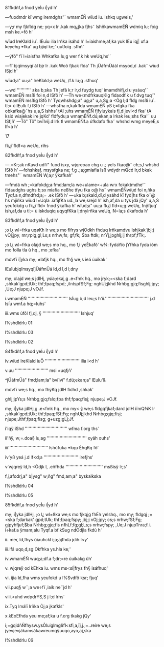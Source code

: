 81fkdñf,a fnod yeÍu i|yd h'

—fuodmdr kï wmg iremdghs'˜ wmamÉÑ wïud iu. lshkq ugweis‚'

—y;r my fjkfldg ne; yq<x lr .kak mq¿jka fjhs˜ lshñkawmamÉÑ wdmiq lu; foig msh ke.=fõ h'

wïud lreKlald iu`. lEuîu ilia lrñka isáhd h' l=iaishme;af;ka yuk lEu iqj| uf.a keyehg ±fka' ug bjiqï ke;' uutfoig .sfhñ'

—ÿfõ" fï l=iaisfha Whkafka lu;g wer f.k hk weUq,hs'˜

—fï bjqïmsyqï ál bjr lr .kak Woõ fjkak flda' Th jÜáfmÜáál msyod,d .kak˜ wïud lSjd h'

wïud;a" uu;a" lreKlald;a weUq, /f.k lu;g .sfhuq'

—wd ''''''''''' ±ka b;ska Th jefâ k;r lr,d fuydg tuq' imamdhïfj,d u ysáuq'˜ wmamÉÑ msßi foi n,d lSfõ h' —Th we<mdfrkauqKlg fidaodf.k u f.dvg tuq˜' wmamÉÑ msßig lSfõ h' Tyqwhshdg;a" ug;a" u,a,Sg;a <Õg l;d fldg msßi iu`. tl;= ù lEulk f,i lSfõ h' —whsfha n,kakflda wmamÉÑ yß i;=fgka fka obkafka@˜hs u,a,S lshhs' tAl ;uhs wmamÉÑ fjfyiuykais fj,d jevl<d fka' tA ksid wiajekak ire jqKd' fldfydu;a wmamÉÑf.dú;ekan;a lrkak leu;shs fka'˜ uu lSfjñ' —Tõ" Tõ" bvïlvïj.d lrk tl wmamÉÑf.a úfkdafo fka˜ whshd wmg meyeÈ,s lf<a h'

17

fk¿ï fldf<a weUq, rihs

82fkdñf,a fnod yeÍu i|yd h'

—.=Kr;ak nKavd udfï" fuod isxy, wjqreoao chg u .; yels fkao@˜ ch;s,l whshd lSfõ h' —fohshkaf. msysfgka ne; f.g .;a;gmiafia lsß wdydr mQcd lr,d bkak tmehs"˜ wmamÉÑ W;a;r ÿkafkah'

—fmdä wh ;=kafokdg;a fmd;lam;la we÷ulame<÷ula wrx fokaktmdhe'˜ fidaudghs ughs b;sx miafia neßhe tfyu fka o@ hs˜ wmamÉÑwïud foi n,ñka Tyqf.a n,dfmdfrd;a;= .ek lSfõ h' —±ka b;skald,dî,d ysáhd kï fyd|hs fka o˜@ hs mjiñka wïud l=Uqla .iafijfKa ud.,la we;srejd h' ish,af,da u tys jdä jQy' u,a,S yeufokdg u fk¿ï fld< fnod ÿkafka h' wïud;a" uu;a fk¿ï fld<u;g weUq, fnÿfjuq' ish,af,da u tl;= ù iskduqiq uqyqfKka l;dnylrñka weUq, N=la;s úkafoda h'

83fkdñf,a fnod yeÍu i|yd h'

;o l¿ wl=frka uqøKh lr we;s mo flfrys wjOdkh fhduq lrñkamdvu lshjkak'jbj;j vOj;jpy; mr;rplg;gl;Ls;s nrhw;fs; gf;fk; $ba ftdk; nrYj;jpghlj;ij thrpf;fTk;.

;o l¿ wl=frka olajd we;s mo hq., mo f,i yeÈkafõ' w¾: fydaYío jYfhka fyda ióm mo folla tla ù hq., mo ;efka'

mdvfï i|yka my; ±lafjk hq., mo fh§ we;s ieá úuikak'

lEuîubjqïmsyqïjÜáfmÜá ld,d î,d l;dny

my; olajd we;s jdlHj, ysia;ekaj,g .e<fmk hq., mo jryk;=<ska f;dard ,shkak'gpd;tUk; thf;fpaq;fspd; ,ilntspfSf;Fg; nghUj;jkhd Nrhbg;gjq;fisghlj;jpy; ,Ue;J njupe;J vOJf.

i.wmamÉÑ ''''''''''''''''''''''''''''''' lsÍug b;d leu;s h'ii.'''''''''''''''''''''''''''''''''' j.d lsÍu wmf.a hq;=luhs'

iii.wms úfõl fj,dj, § ''''''''''''''''''''''''''''' lshjuq'

l%shdldrlu 01

l%shdldrlu 03

l%shdldrlu 02

84fkdñf,a fnod yeÍu i|yd h'

iv.wïud lreKlald iuÕ ''''''''''''''''''''''''''' ilia l<d h'

v.uu '''''''''''''''''''''''''' msi ±uqfjñ'

^jÜáfmÜá" fmd;lam;la" bvïlvï" f.dú;ekan;a" lEuîu'&

mdvfï we;s hq., mo fhÿKq jdlH fidhd ,shkak'

ghlj;jpYs;s Nrhbg;gjq;fslq;fpa thf;fpaq;fisj; njupe;J vOJf.

my; i|yka jdlHj,g .e<fmk hq., mo my< § we;s fldgqfjkaf;dard jdlH iïmQ¾K lr ,shkak'gpd;tUk; thf;fpaq;fSf;Fg; nghUj;jkhd Nrhbg;gjq;fisj; njupe;Jthf;fpaq;fisg; g+uzg;gLj;Jf.

i'iqÿ iShd ''''''''''''''''''''''''''''''''' wfma f.org ths'

ii'ñÿ, w;=.doa§ lu,ag ''''''''''''''''''''''''''''''' oyäh ouhs'

iii''''''''''''''''''''''''''''''' lshùfuka ±kqu ÈhqKq fõ'

iv'yß yeá j.d lf<d;a ''''''''''''''''''''''''''' irefjhs'

v'wjqreÿ ld,h <Õdjk l, .eñfhda ''''''''''''''''''''''''''''' msßisÿ lr;s'

f.j,afodrj,a" b|ysg" w;ñg" fmd;am;a" byskalkska

l%shdldrlu 04

l%shdldrlu 05

85fkdñf,a fnod yeÍu i|yd h'

my; i|yka jdlHj, ;o l¿ wl=ßka we;s mo fjkqjg fhÈh yelshq., mo my; fldgqj ;=<ska f;darkak' gpd;tUk; thf;fpaq;fspy; jbj;j vOj;jpy; cs;s nrhw;fSf;Fg; gjpyhfjuf;$ba Nrhbg;gjq;fis nfhLf;fg;gl;Ls;s nrhw;fspy; ,Ue;J njupTnra;f.i. i÷kaf.a ÿmam;alu Tyqf.a bf.kSug ndOdjla fkdù h'

ii. mer‚ ld,fhys úiauhckl i;a;ajfhda jdih l<y'

iii.lfâ uqo,d,sg Okfhka ys.hla ke;'

iv.wmamÉÑ wuq;a;df.a f;dr;=re úuikakg úh'

v. wjqreÿ od kEhka iu. wms ms<si|frys fh§ isáfhuq'

vi. ijia ld,fha wms yeufokd u l%Svdfõ ksr; fjuq'

vii.puq§ w¨;a we÷fï ,iaik ne¨jd h'

viii.<uhd wdpdrYS,S j l;d lrhs'

ix.Tyq lmálï lrñka Ôj;a jkafkls'

x.kEoEfhda yeu me;af;ka u f.org tkakg jQy'

i;=gqidñÑfhysw.ysÕluiglmglïfl<sfi,a,ïj,j.;=..reire we;s jyevjevjákamsákawreumqÿuuqo,ayo,aj,ska

l%shdldrlu 06